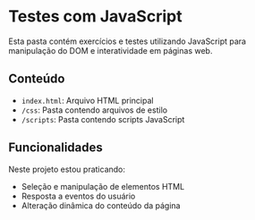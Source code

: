 # Testes com JavaScript

Esta pasta contém exercícios e testes utilizando JavaScript para manipulação do DOM e interatividade em páginas web.

## Conteúdo

- `index.html`: Arquivo HTML principal
- `/css`: Pasta contendo arquivos de estilo
- `/scripts`: Pasta contendo scripts JavaScript

## Funcionalidades

Neste projeto estou praticando:
- Seleção e manipulação de elementos HTML
- Resposta a eventos do usuário
- Alteração dinâmica do conteúdo da página 